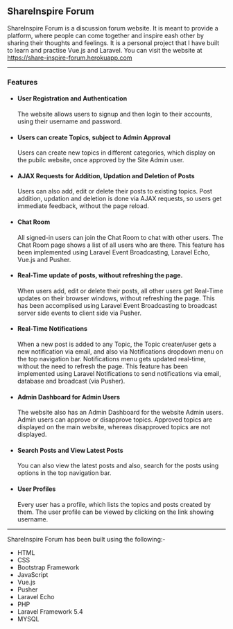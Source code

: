 <h2>ShareInspire Forum</h2>
<p>
	ShareInspire Forum is a discussion forum website. It is meant to provide a platform, where people can come together and inspire eash other by sharing their thoughts and feelings. It is a personal project that I have built to learn and practise Vue.js and Laravel. You can visit the website at <a href="https://share-inspire-forum.herokuapp.com">https://share-inspire-forum.herokuapp.com</a>
</p>
<hr>
<h3>Features</h3>
<ul>
	<li>
		<h4>User Registration and Authentication</h4>
		<p>
			The website allows users to signup and then login to their accounts, using their username and password.
		</p>
	</li>
	<li>
		<h4>Users can create Topics, subject to Admin Approval</h4>
		<p>
			Users can create new topics in different categories, which display on the pubilc website, once approved by the Site Admin user. 
		</p>
	</li>
	<li>
		<h4>AJAX Requests for Addition, Updation and Deletion of Posts</h4>
		<p>
			Users can also add, edit or delete their posts to existing topics. Post addition, updation and deletion is done via AJAX requests, so users get immediate feedback, without the page reload.
		</p>
	</li>
	<li>
		<h4>Chat Room</h4>
		<p>
			All signed-in users can join the Chat Room to chat with other users. The Chat Room page shows a list of all users who are there. This feature has been implemented using Laravel Event Broadcasting, Laravel Echo, Vue.js and Pusher.
		</p>
	</li>
	<li>
		<h4>Real-Time update of posts, without refreshing the page.</h4>
		<p>
			When users add, edit or delete their posts, all other users get Real-Time updates on their browser windows, without refreshing the page. This has been accomplised using Laravel Event Broadcasting to broadcast server side events to client side via Pusher.
		</p>
	</li>
	<li>
		<h4>Real-Time Notifications</h4>
		<p>
			When a new post is added to any Topic, the Topic creater/user gets a new notification via email, and also via Notifications dropdown menu on the top navigation bar. Notifications menu gets updated real-time, without the need to refresh the page. This feature has been implemented using Laravel Notifications to send notifications via email, database and broadcast (via Pusher).
		</p>
	</li>
	<li>
		<h4>Admin Dashboard for Admin Users</h4>
		<p>
			The website also has an Admin Dashboard for the website Admin users. Admin users can approve or disapprove topics. Approved topics are displayed on the main website, whereas disapproved topics are not displayed.
		</p>
	</li>
	<li>
		<h4>Search Posts and View Latest Posts</h4>
		<p>
		You can also view the latest posts and also, search for the posts using options in the top navigation bar.
		</p>
	</li>
	<li>
		<h4>User Profiles</h4>
		<p>
			Every user has a profile, which lists the topics and posts created by them. The user profile can be viewed by clicking on the link showing username.
		</p>
	</li>
</ul>
<hr>
<p>ShareInspire Forum has been built using the following:-
</p>
<ul>
	<li>HTML</li>
	<li>CSS</li>
	<li>Bootstrap Framework</li>
	<li>JavaScript</li>
	<li>Vue.js</li>
	<li>Pusher</li>
	<li>Laravel Echo</li>
	<li>PHP</li>
	<li>Laravel Framework 5.4</li>
	<li>MYSQL</li>
</ul>
